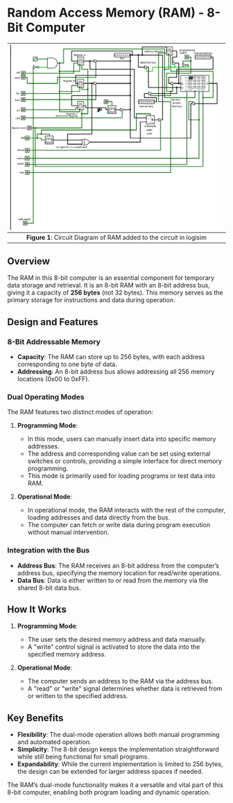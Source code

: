 # Random Access Memory (RAM) - 8-Bit Computer
 | ![Alt text](../../images/ram.png) |
 |:---------------------------------------:|
 | **Figure 1**: Circuit Diagram of RAM added to the circuit in logisim |
   

## Overview
The RAM in this 8-bit computer is an essential component for temporary data storage and retrieval. It is an 8-bit RAM with an 8-bit address bus, giving it a capacity of **256 bytes** (not 32 bytes). This memory serves as the primary storage for instructions and data during operation.

## Design and Features
### 8-Bit Addressable Memory
- **Capacity**: The RAM can store up to 256 bytes, with each address corresponding to one byte of data.
- **Addressing**: An 8-bit address bus allows addressing all 256 memory locations (0x00 to 0xFF).

### Dual Operating Modes
The RAM features two distinct modes of operation:
1. **Programming Mode**:
   - In this mode, users can manually insert data into specific memory addresses.
   - The address and corresponding value can be set using external switches or controls, providing a simple interface for direct memory programming.
   - This mode is primarily used for loading programs or test data into RAM.

2. **Operational Mode**:
   - In operational mode, the RAM interacts with the rest of the computer, loading addresses and data directly from the bus.
   - The computer can fetch or write data during program execution without manual intervention.

### Integration with the Bus
- **Address Bus**: The RAM receives an 8-bit address from the computer’s address bus, specifying the memory location for read/write operations.
- **Data Bus**: Data is either written to or read from the memory via the shared 8-bit data bus.

## How It Works
1. **Programming Mode**:
   - The user sets the desired memory address and data manually.
   - A "write" control signal is activated to store the data into the specified memory address.

2. **Operational Mode**:
   - The computer sends an address to the RAM via the address bus.
   - A "read" or "write" signal determines whether data is retrieved from or written to the specified address.

## Key Benefits
- **Flexibility**: The dual-mode operation allows both manual programming and automated operation.
- **Simplicity**: The 8-bit design keeps the implementation straightforward while still being functional for small programs.
- **Expandability**: While the current implementation is limited to 256 bytes, the design can be extended for larger address spaces if needed.

The RAM’s dual-mode functionality makes it a versatile and vital part of this 8-bit computer, enabling both program loading and dynamic operation.

